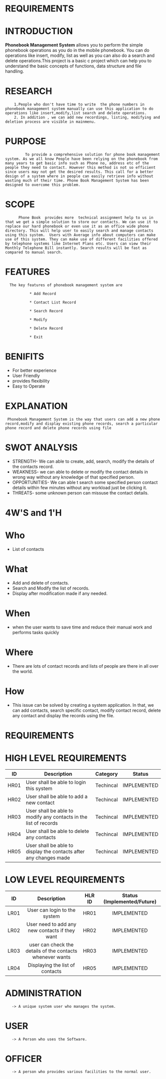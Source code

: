 # REQUIREMENTS
# INTRODUCTION
   **Phonebook Management System** allows you to perform the simple phonebook operations as you do in the mobile phonebook. You can do operations like insert, modify, list as well as you can also do a search and delete operations.This project is a basic c project which can help you to understand the basic concepts of functions, data structure and file handling.
   # RESEARCH
        1.People who don't have time to write  the phone numbers in phonebook management system manually can use this application to do operations like insert,modify,list search and delete operations.
        2. In addition , we can add new recordings, listing, modifying and deletion process are visible in mainmenu.
# PURPOSE
             To provide a comprehensive solution for phone book management system. As we all know People have been relying on the phonebook from many years to get basic info such as Phone no, address etc of the people they need to contact. However this method is not so efficient since users may not get the desired results. This call for a better design of a system where in people can easily retrieve info without wasting much of their time. Phone Book Management System has been designed to overcome this problem.
# SCOPE
          Phone Book  provides more  technical assignment help to us in that we get a simple solution to store our contacts. We can use it to replace our hard phonebook or even use it as an office wide phone directory. This will help user to easily search and manage contacts using this system.  Users with Average info about computers can make use of this system. They can make use of different facilities offered by telephone systems like Internet Plans etc. Users can view their Monthly Telephone Bill instantly. Search results will be fast as compared to manual search.
# FEATURES
      The key features of phonebook management system are
               
               * Add Record
              
               * Contact List Record
              
               * Search Record
              
               * Modify
              
               * Delete Record
              
               * Exit
 # BENIFITS
   * For better experience
   * User Friendly
   * provides flexibility
   * Easy to Operate
 # EXPLANATION  
     Phonebook Management System is the way that users can add a new phone record,modify and display existing phone records, search a particular phone record and delete phone records using file 
     
 # SWOT ANALYSIS
 * STRENGTH- We can able to create, add, search, modify the details of the contacts record.
 * WEAKNESS- we can able to delete or modify the contact details in wrong way without any knowledge of that specified person.
 * OPPORTUNITIES- We can able t search some specified person contact details within few minutes without any workload just be clicking it.
 * THREATS- some unknown person can missuse the contact details.
 
# 4W'S and 1'H
# Who
* List of contacts
# What 
* Add and delete of contacts.
* Search and Modify the list of records.
* Display after modification made if any needed. 
# When 
* when the user wants to save time and reduce their manual work and performs tasks quickly
# Where
* There are lots of contact records and lists of people are there in all over the world.
# How
* This issue can be solved by creating a system application. In that, we can add contacts, search specific contact, modify contact record, delete any contact and display the records using the file. 


# REQUIREMENTS
# HIGH LEVEL REQUIREMENTS
| ID   |              Description                               | Category  |	   Status       |
|------|--------------------------------------------------------|-----------|-----------------|
| HR01 |	User shall be able to login this system                | Techincal |  IMPLEMENTED    |
| HR02 |	User shall be able to add a new contact                | Techincal |  IMPLEMENTED    | 
| HR03 |	User shall be able to modify any contacts in the list of records |	Techincal |  IMPLEMENTED    |
| HR04 |	User shall be able to delete any contacts            |	Techincal |	 IMPLEMENTED    |
| HR05 |	User shall be able to display the contacts after any changes made         |	Techincal |  IMPLEMENTED    |

# LOW LEVEL REQUIREMENTS

| ID     |    	Description |	HLR ID	                             | Status (Implemented/Future) | 
| :---:  |          :---:          | :---: | :---: |
| LR01   | 	User can login to the system                                     |	HR01 |	IMPLEMENTED   |
| LR02   |	User need to add any  new contacts if they want                  |	HR02 |	IMPLEMENTED   |                      
| LR03   |	user can check the details of the contacts whenever wants        |  HR03 |	IMPLEMENTED   |
| LR04   | 	Displaying the list of contacts                                  |  HR05 |	IMPLEMENTED   |


# ADMINISTRATION
       -> A unique system user who manages the system.
# USER
       -> A Person who uses the Software.      
# OFFICER 
       -> A person who provides various facilities to the normal user. 
       
